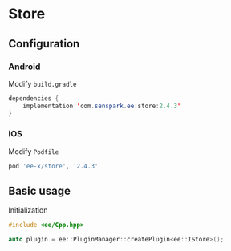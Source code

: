 # Store
## Configuration
### Android
Modify `build.gradle`
```java
dependencies {
    implementation 'com.senspark.ee:store:2.4.3'
}
```

### iOS
Modify `Podfile`
```ruby
pod 'ee-x/store', '2.4.3'
```

## Basic usage
Initialization
```cpp
#include <ee/Cpp.hpp>

auto plugin = ee::PluginManager::createPlugin<ee::IStore>();
```